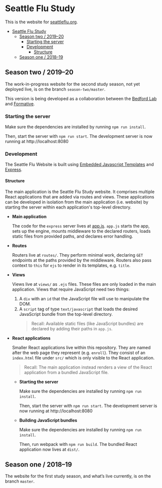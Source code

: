 # Seattle Flu Study

This is the website for [seattleflu.org](https://seattleflu.org).

- [Seattle Flu Study](#seattle-flu-study)
  - [Season two / 2019–20](#season-two--2019%e2%80%9320)
    - [Starting the server](#starting-the-server)
    - [Development](#development)
      - [Structure](#structure)
  - [Season one / 2018–19](#season-one--2018%e2%80%9319)

## Season two / 2019–20

The work-in-progress website for the second study season, not yet deployed live, is on the branch `season-two/master`.

This version is being developed as a collaboration between the [Bedford Lab](https://bedford.io) and [Formative](https://formativeco.com).


### Starting the server

Make sure the dependencies are installed by running `npm run install`.

Then, start the server with `npm run start`.
The development server is now running at http://localhost:8080


### Development

The Seattle Flu Website is built using [Embedded Javascript Templates](https://ejs.co) and [Express](https://expressjs.com).


#### Structure

The main application is the Seattle Flu Study website.
It comprises multiple React applications that are added via routes and views.
These applications can be developed in isolation from the main application (i.e. website) by starting the server within each application's top-level directory.

* **Main application**

    The code for the `express` server lives at [app.js](./app.js).
    `app.js` starts the app, sets up the engine, mounts middleware to the declared routers, loads static files from provided paths, and declares error handling.

* **Routes**

    Routers live at `routes/`.
    They perform minimal work, declaring `GET` endpoints at the paths provided by the middleware.
    Routers also pass context to `this` for `ejs` to render in its templates, e.g. `title`.

* **Views**

    Views live at `views/` as `.ejs` files.
    These files are only loaded in the main application.
    Views that require JavaScript need two things:
    1. A `div` with an `id` that the JavaScript file will use to manipulate the DOM.
    2. A `script` tag of type `text/javascript` that loads the desired JavaScript bundle from the top-level directory.
        >Recall: Available static files (like JavaScript bundles) are declared by adding their paths in `app.js`.

* **React applications**

    Smaller React applications live within this repository.
    They are named after the web page they represent (e.g. `enroll`).
    They consist of an `index.html` file under `src/` which is only visible to the React application.

    >Recall: The main application instead renders a view of the React application from a bundled JavaScript file.

    * **Starting the server**

        Make sure the dependencies are installed by running `npm run install`.

        Then, start the server with `npm run start`.
        The development server is now running at http://localhost:8080

    * **Building JavaScript bundles**

        Make sure the dependencies are installed by running `npm run install`.

        Then, run webpack with `npm run build`.
        The bundled React application now lives at `dist/`.


## Season one / 2018–19

The website for the first study season, and what’s live currently, is on the branch `master`.
